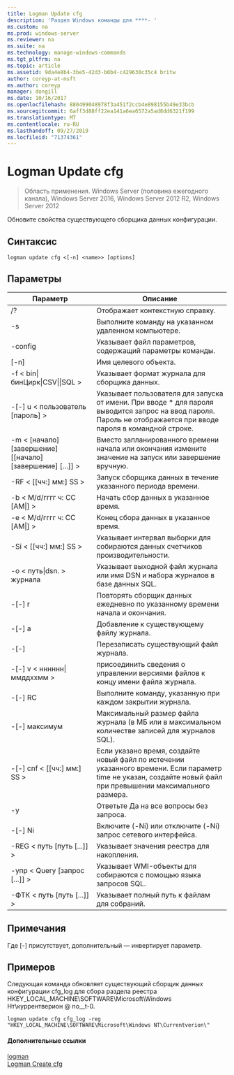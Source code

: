 ```yaml
---
title: Logman Update cfg
description: 'Раздел Windows команды для ****- '
ms.custom: na
ms.prod: windows-server
ms.reviewer: na
ms.suite: na
ms.technology: manage-windows-commands
ms.tgt_pltfrm: na
ms.topic: article
ms.assetid: 9da4e8b4-3be5-42d3-b0b4-c429630c35c4 britw
author: coreyp-at-msft
ms.author: coreyp
manager: dongill
ms.date: 10/16/2017
ms.openlocfilehash: 880499048978f3a451f2ccb4e898155b49e33bcb
ms.sourcegitcommit: 6aff3d88ff22ea141a6ea6572a5ad8dd6321f199
ms.translationtype: MT
ms.contentlocale: ru-RU
ms.lasthandoff: 09/27/2019
ms.locfileid: "71374361"
---
```

# <a name="logman-update-cfg"></a>Logman Update cfg

>Область применения. Windows Server (половина ежегодного канала), Windows Server 2016, Windows Server 2012 R2, Windows Server 2012

Обновите свойства существующего сборщика данных конфигурации.  

## <a name="syntax"></a>Синтаксис  
```  
logman update cfg <[-n] <name>> [options]  
```  
## <a name="parameters"></a>Параметры  

|                    Параметр                     |                                                                               Описание                                                                               |
|--------------------------------------------------|-------------------------------------------------------------------------------------------------------------------------------------------------------------------------|
|                        /?                        |                                                                    Отображает контекстную справку.                                                                     |
|                -s <computer name>                |                                                          Выполните команду на указанном удаленном компьютере.                                                          |
|                 -config <value>                  |                                                         Указывает файл параметров, содержащий параметры команды.                                                         |
|                   [-n] <name>                    |                                                                       Имя целевого объекта.                                                                        |
| -f < bin&#124;бинЦирк&#124;CSV&#124;&#124;SQL > |                                                            Указывает формат журнала для сборщика данных.                                                             |
|             -[-] u < пользователь [пароль] >              | Указывает пользователя для запуска от имени. При вводе \* для пароля выводится запрос на ввод пароля. Пароль не отображается при вводе пароля в командной строке. |
|    -m < [начало] [завершение] [[начало] [завершение] [...]] >    |                                                Вместо запланированного времени начала или окончания измените значение на запуск или завершение вручную.                                                 |
|                -RF < [[чч:] мм:] SS >                |                                                        Запуск сборщика данных в течение указанного периода времени.                                                         |
|        -b < M/d/гггг ч: СС [AM&#124;] >         |                                                              Начать сбор данных в указанное время.                                                               |
|        -e < M/d/гггг ч: СС [AM&#124;] >         |                                                               Конец сбора данных в указанное время.                                                                |
|                -Si < [[чч:] мм:] SS >                |                                                 Указывает интервал выборки для собираются данных счетчиков производительности.                                                  |
|              -o < путь&#124;dsn. > журнала              |                                              Указывает выходной файл журнала или имя DSN и набора журналов в базе данных SQL.                                               |
|                      -[-] r                       |                                                  Повторять сборщик данных ежедневно по указанному времени начала и окончания.                                                  |
|                      -[-] a                       |                                                                     Добавление к существующему файлу журнала.                                                                     |
|                      -[-]                      |                                                                     Перезаписать существующий файл журнала.                                                                     |
|           -[-] v < нннннн&#124;ммддххмм >           |                                                   присоединить сведения о управлении версиями файлов к концу имени файла журнала.                                                   |
|                  -[-] RC <task>                   |                                                         Выполните команду, указанную при каждом закрытии журнала.                                                          |
|                 -[-] максимум <value>                  |                                                 Максимальный размер файла журнала (в МБ или в максимальном количестве записей для журналов SQL).                                                  |
|              -[-] cnf < [[чч:] мм:] SS >              |     Если указано время, создайте новый файл по истечении указанного времени. Если параметр time не указан, создайте новый файл при превышении максимального размера.     |
|                        -y                        |                                                             Ответьте Да на все вопросы без запроса.                                                              |
|                      -[-] Ni                      |                                                         Включите (-Ni) или отключите (-Ni) запрос сетевого интерфейса.                                                          |
|             -REG < путь [путь [...]] >             |                                                                 Указывает значения реестра для накопления.                                                                 |
|            -упр < Query [запрос [...]] >            |                                                      Указывает WMI-объекты для собираются с помощью языка запросов SQL.                                                       |
|             -ФТК < путь [путь [...]] >             |                                                           Указывает полный путь к файлам для собраний.                                                            |

## <a name="remarks"></a>Примечания  
Где [-] присутствует, дополнительный — инвертирует параметр.  
## <a name="BKMK_examples"></a>Примеров  
Следующая команда обновляет существующий сборщик данных конфигурации cfg_log для сбора раздела реестра HKEY_LOCAL_MACHINE\SOFTWARE\Microsoft\Windows Нт\куррентверион @ no__t-0.  
```  
logman update cfg cfg_log -reg "HKEY_LOCAL_MACHINE\SOFTWARE\Microsoft\Windows NT\Currentverion\"  
```  
#### <a name="additional-references"></a>Дополнительные ссылки  
[logman](logman.md)  
[Logman Create cfg](logman-create-cfg.md)  
